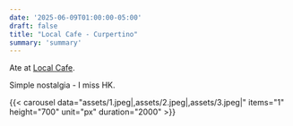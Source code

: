 ```yaml
---
date: '2025-06-09T01:00:00-05:00'
draft: false
title: "Local Cafe - Curpertino"
summary: 'summary'
---
```


Ate at [Local Cafe](https://g.co/kgs/EAQoxDN). 

Simple nostalgia - I miss HK.

{{< carousel
    data="assets/1.jpeg|,assets/2.jpeg|,assets/3.jpeg|"
    items="1" height="700"
    unit="px"
    duration="2000" >}}
